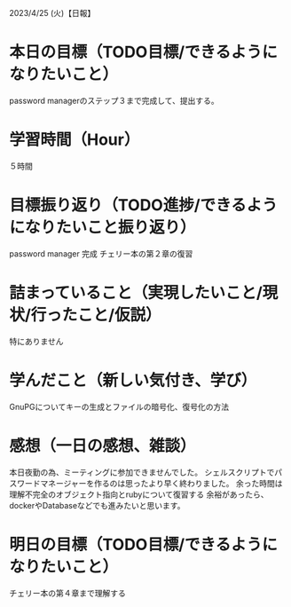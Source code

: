 2023/4/25 (火)【日報】

# 本日の目標（TODO目標/できるようになりたいこと）
  password managerのステップ３まで完成して、提出する。  
# 学習時間（Hour）
  ５時間
# 目標振り返り（TODO進捗/できるようになりたいこと振り返り）
  password manager 完成
  チェリー本の第２章の復習
# 詰まっていること（実現したいこと/現状/行ったこと/仮説）
  特にありません
# 学んだこと（新しい気付き、学び）
  GnuPGについてキーの生成とファイルの暗号化、復号化の方法
# 感想（一日の感想、雑談）
  本日夜勤の為、ミーティングに参加できませんでした。
  シェルスクリプトでパスワードマネージャーを作るのは思ったより早く終わりました。
  余った時間は理解不完全のオブジェクト指向とrubyについて復習する
  余裕があったら、dockerやDatabaseなどでも進みたいと思います。
# 明日の目標（TODO目標/できるようになりたいこと）
  チェリー本の第４章まで理解する